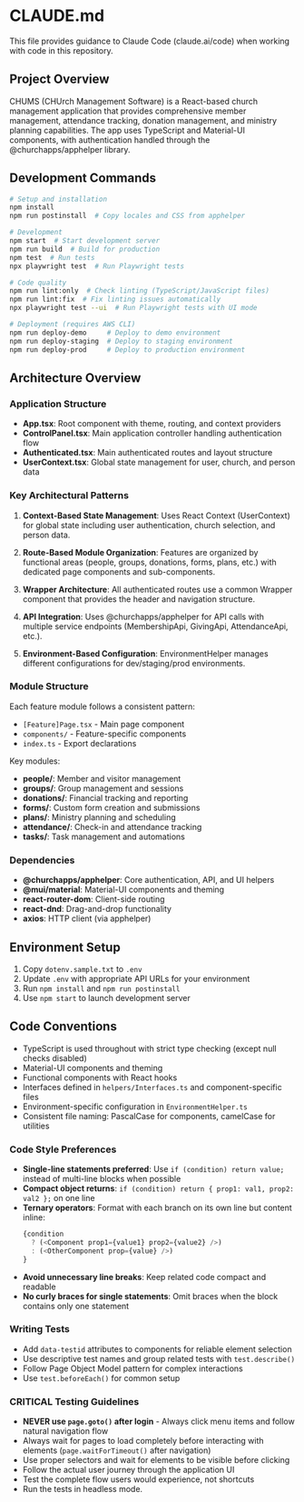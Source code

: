 # CLAUDE.md

This file provides guidance to Claude Code (claude.ai/code) when working with code in this repository.

## Project Overview

CHUMS (CHUrch Management Software) is a React-based church management application that provides comprehensive member management, attendance tracking, donation management, and ministry planning capabilities. The app uses TypeScript and Material-UI components, with authentication handled through the @churchapps/apphelper library.

## Development Commands

```bash
# Setup and installation
npm install
npm run postinstall  # Copy locales and CSS from apphelper

# Development
npm start  # Start development server
npm run build  # Build for production
npm test  # Run tests
npx playwright test  # Run Playwright tests

# Code quality
npm run lint:only  # Check linting (TypeScript/JavaScript files)
npm run lint:fix  # Fix linting issues automatically
npx playwright test --ui  # Run Playwright tests with UI mode

# Deployment (requires AWS CLI)
npm run deploy-demo     # Deploy to demo environment
npm run deploy-staging  # Deploy to staging environment
npm run deploy-prod     # Deploy to production environment
```

## Architecture Overview

### Application Structure

- **App.tsx**: Root component with theme, routing, and context providers
- **ControlPanel.tsx**: Main application controller handling authentication flow
- **Authenticated.tsx**: Main authenticated routes and layout structure
- **UserContext.tsx**: Global state management for user, church, and person data

### Key Architectural Patterns

1. **Context-Based State Management**: Uses React Context (UserContext) for global state including user authentication, church selection, and person data.

2. **Route-Based Module Organization**: Features are organized by functional areas (people, groups, donations, forms, plans, etc.) with dedicated page components and sub-components.

3. **Wrapper Architecture**: All authenticated routes use a common Wrapper component that provides the header and navigation structure.

4. **API Integration**: Uses @churchapps/apphelper for API calls with multiple service endpoints (MembershipApi, GivingApi, AttendanceApi, etc.).

5. **Environment-Based Configuration**: EnvironmentHelper manages different configurations for dev/staging/prod environments.

### Module Structure

Each feature module follows a consistent pattern:

- `[Feature]Page.tsx` - Main page component
- `components/` - Feature-specific components
- `index.ts` - Export declarations

Key modules:

- **people/**: Member and visitor management
- **groups/**: Group management and sessions
- **donations/**: Financial tracking and reporting
- **forms/**: Custom form creation and submissions
- **plans/**: Ministry planning and scheduling
- **attendance/**: Check-in and attendance tracking
- **tasks/**: Task management and automations

### Dependencies

- **@churchapps/apphelper**: Core authentication, API, and UI helpers
- **@mui/material**: Material-UI components and theming
- **react-router-dom**: Client-side routing
- **react-dnd**: Drag-and-drop functionality
- **axios**: HTTP client (via apphelper)

## Environment Setup

1. Copy `dotenv.sample.txt` to `.env`
2. Update `.env` with appropriate API URLs for your environment
3. Run `npm install` and `npm run postinstall`
4. Use `npm start` to launch development server

## Code Conventions

- TypeScript is used throughout with strict type checking (except null checks disabled)
- Material-UI components and theming
- Functional components with React hooks
- Interfaces defined in `helpers/Interfaces.ts` and component-specific files
- Environment-specific configuration in `EnvironmentHelper.ts`
- Consistent file naming: PascalCase for components, camelCase for utilities

### Code Style Preferences

- **Single-line statements preferred**: Use `if (condition) return value;` instead of multi-line blocks when possible
- **Compact object returns**: `if (condition) return { prop1: val1, prop2: val2 };` on one line
- **Ternary operators**: Format with each branch on its own line but content inline:
  ```typescript
  {condition 
    ? (<Component prop1={value1} prop2={value2} />) 
    : (<OtherComponent prop={value} />)
  }
  ```
- **Avoid unnecessary line breaks**: Keep related code compact and readable
- **No curly braces for single statements**: Omit braces when the block contains only one statement

### Writing Tests

- Add `data-testid` attributes to components for reliable element selection
- Use descriptive test names and group related tests with `test.describe()`
- Follow Page Object Model pattern for complex interactions
- Use `test.beforeEach()` for common setup

### CRITICAL Testing Guidelines

- **NEVER use `page.goto()` after login** - Always click menu items and follow natural navigation flow
- Always wait for pages to load completely before interacting with elements (`page.waitForTimeout()` after navigation)
- Use proper selectors and wait for elements to be visible before clicking
- Follow the actual user journey through the application UI
- Test the complete flow users would experience, not shortcuts
- Run the tests in headless mode.
